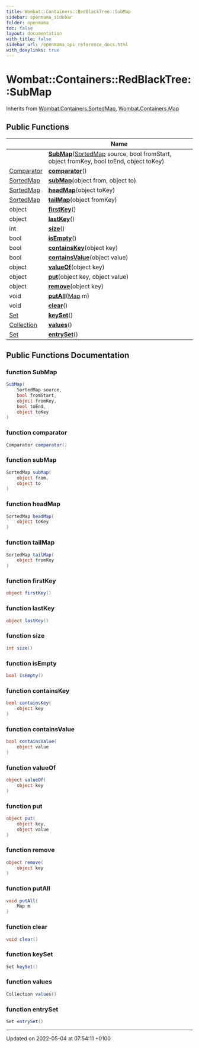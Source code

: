 ```yaml
---
title: Wombat::Containers::RedBlackTree::SubMap
sidebar: openmama_sidebar
folder: openmama
toc: false
layout: documentation
with_title: false
sidebar_url: /openmama_api_reference_docs.html
with_doxylinks: true
---
```


# Wombat::Containers::RedBlackTree::SubMap





Inherits from [Wombat.Containers.SortedMap](interfaceWombat_1_1Containers_1_1SortedMap.html), [Wombat.Containers.Map](interfaceWombat_1_1Containers_1_1Map.html)

## Public Functions

|                | Name           |
| -------------- | -------------- |
| | **[SubMap](classWombat_1_1Containers_1_1RedBlackTree_1_1SubMap.html#function-submap)**([SortedMap](interfaceWombat_1_1Containers_1_1SortedMap.html) source, bool fromStart, object fromKey, bool toEnd, object toKey) |
| [Comparator](interfaceWombat_1_1Containers_1_1Comparator.html) | **[comparator](classWombat_1_1Containers_1_1RedBlackTree_1_1SubMap.html#function-comparator)**() |
| [SortedMap](interfaceWombat_1_1Containers_1_1SortedMap.html) | **[subMap](classWombat_1_1Containers_1_1RedBlackTree_1_1SubMap.html#function-submap)**(object from, object to) |
| [SortedMap](interfaceWombat_1_1Containers_1_1SortedMap.html) | **[headMap](classWombat_1_1Containers_1_1RedBlackTree_1_1SubMap.html#function-headmap)**(object toKey) |
| [SortedMap](interfaceWombat_1_1Containers_1_1SortedMap.html) | **[tailMap](classWombat_1_1Containers_1_1RedBlackTree_1_1SubMap.html#function-tailmap)**(object fromKey) |
| object | **[firstKey](classWombat_1_1Containers_1_1RedBlackTree_1_1SubMap.html#function-firstkey)**() |
| object | **[lastKey](classWombat_1_1Containers_1_1RedBlackTree_1_1SubMap.html#function-lastkey)**() |
| int | **[size](classWombat_1_1Containers_1_1RedBlackTree_1_1SubMap.html#function-size)**() |
| bool | **[isEmpty](classWombat_1_1Containers_1_1RedBlackTree_1_1SubMap.html#function-isempty)**() |
| bool | **[containsKey](classWombat_1_1Containers_1_1RedBlackTree_1_1SubMap.html#function-containskey)**(object key) |
| bool | **[containsValue](classWombat_1_1Containers_1_1RedBlackTree_1_1SubMap.html#function-containsvalue)**(object value) |
| object | **[valueOf](classWombat_1_1Containers_1_1RedBlackTree_1_1SubMap.html#function-valueof)**(object key) |
| object | **[put](classWombat_1_1Containers_1_1RedBlackTree_1_1SubMap.html#function-put)**(object key, object value) |
| object | **[remove](classWombat_1_1Containers_1_1RedBlackTree_1_1SubMap.html#function-remove)**(object key) |
| void | **[putAll](classWombat_1_1Containers_1_1RedBlackTree_1_1SubMap.html#function-putall)**([Map](interfaceWombat_1_1Containers_1_1Map.html) m) |
| void | **[clear](classWombat_1_1Containers_1_1RedBlackTree_1_1SubMap.html#function-clear)**() |
| [Set](interfaceWombat_1_1Containers_1_1Set.html) | **[keySet](classWombat_1_1Containers_1_1RedBlackTree_1_1SubMap.html#function-keyset)**() |
| [Collection](interfaceWombat_1_1Containers_1_1Collection.html) | **[values](classWombat_1_1Containers_1_1RedBlackTree_1_1SubMap.html#function-values)**() |
| [Set](interfaceWombat_1_1Containers_1_1Set.html) | **[entrySet](classWombat_1_1Containers_1_1RedBlackTree_1_1SubMap.html#function-entryset)**() |

## Public Functions Documentation

### function SubMap

```csharp
SubMap(
    SortedMap source,
    bool fromStart,
    object fromKey,
    bool toEnd,
    object toKey
)
```


### function comparator

```csharp
Comparator comparator()
```


### function subMap

```csharp
SortedMap subMap(
    object from,
    object to
)
```


### function headMap

```csharp
SortedMap headMap(
    object toKey
)
```


### function tailMap

```csharp
SortedMap tailMap(
    object fromKey
)
```


### function firstKey

```csharp
object firstKey()
```


### function lastKey

```csharp
object lastKey()
```


### function size

```csharp
int size()
```


### function isEmpty

```csharp
bool isEmpty()
```


### function containsKey

```csharp
bool containsKey(
    object key
)
```


### function containsValue

```csharp
bool containsValue(
    object value
)
```


### function valueOf

```csharp
object valueOf(
    object key
)
```


### function put

```csharp
object put(
    object key,
    object value
)
```


### function remove

```csharp
object remove(
    object key
)
```


### function putAll

```csharp
void putAll(
    Map m
)
```


### function clear

```csharp
void clear()
```


### function keySet

```csharp
Set keySet()
```


### function values

```csharp
Collection values()
```


### function entrySet

```csharp
Set entrySet()
```


-------------------------------

Updated on 2022-05-04 at 07:54:11 +0100